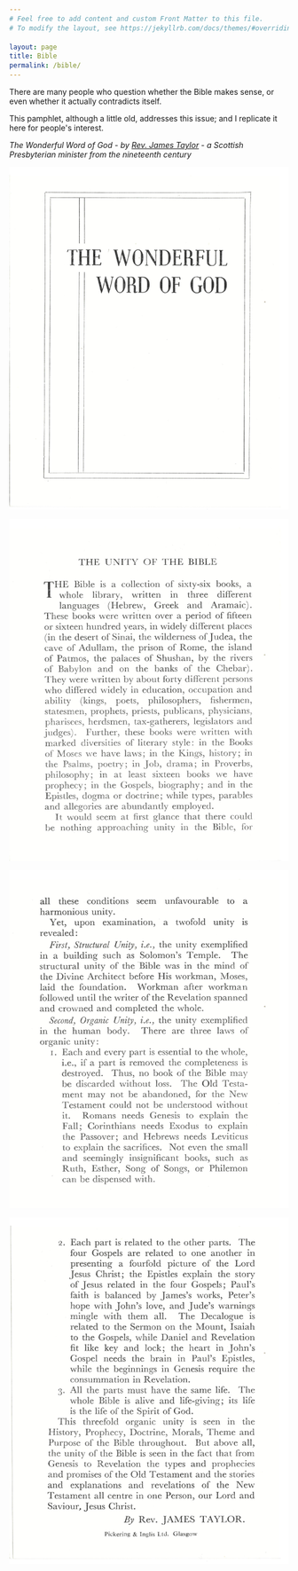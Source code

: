 ```yaml
---
# Feel free to add content and custom Front Matter to this file.
# To modify the layout, see https://jekyllrb.com/docs/themes/#overriding-theme-defaults

layout: page
title: Bible
permalink: /bible/
---
```

There are many people who question whether the Bible makes sense, or even whether it actually contradicts itself. 

This pamphlet, although a little old, addresses this issue; and I replicate it here for people's interest.

*The Wonderful Word of God - by [Rev. James Taylor](https://en.wikipedia.org/wiki/James_Taylor_(Presbyterian_minister)) - a Scottish Presbyterian minister from the nineteenth century*

![Wonderful1](/media/WonderfulWordOfGod-1.jpg)

![Wonderful2](/media/WonderfulWordOfGod-2.jpg)

![Wonderful3](/media/WonderfulWordOfGod-3.jpg)

![Wonderful4](/media/WonderfulWordOfGod-4.jpg)
